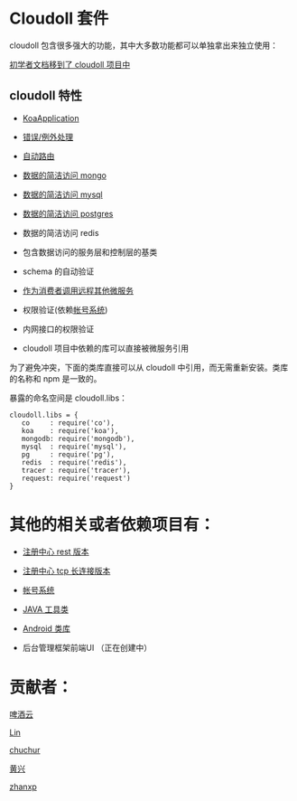 # Cloudoll 套件

cloudoll 包含很多强大的功能，其中大多数功能都可以单独拿出来独立使用：

[初学者文档移到了 cloudoll 项目中](https://github.com/cloudoll/cloudoll)


## cloudoll 特性

* [KoaApplication](./KoaApplication.md)

* [错误/例外处理](./Clouderr.md)

* [自动路由](./autoRouters.md)

* [数据的简洁访问 mongo](orm.mongo.md) 

* [数据的简洁访问 mysql](orm.mysql.md) 

* [数据的简洁访问 postgres](orm.postgres.md) 

* 数据的简洁访问 redis

* 包含数据访问的服务层和控制层的基类

* schema 的自动验证

* [作为消费者调用远程其他微服务](./Cloudeer.md)

* 权限验证(依赖[帐号系统](https://github.com/cloudoll/cloudarling))

* 内网接口的权限验证

* cloudoll 项目中依赖的库可以直接被微服务引用

为了避免冲突，下面的类库直接可以从 cloudoll 中引用，而无需重新安装。类库的名称和 npm 是一致的。

暴露的命名空间是 cloudoll.libs：


```
cloudoll.libs = {
   co     : require('co'),
   koa    : require('koa'),
   mongodb: require('mongodb'),
   mysql  : require('mysql'),
   pg     : require('pg'),
   redis  : require('redis'),
   tracer : require('tracer'),
   request: require('request')
}
```


# 其他的相关或者依赖项目有：

* [注册中心 rest 版本](https://code.aliyun.com/cloudark/cloudeer)  

* [注册中心 tcp 长连接版本](https://code.aliyun.com/cloudark/cloudeer-server)

* [帐号系统](https://code.aliyun.com/cloudark/cloudarling)

* [JAVA 工具类](https://code.aliyun.com/cloudark/cloudoll-java)

* [Android 类库](https://code.aliyun.com/cloudark/cloudoll-android)

* 后台管理框架前端UI （正在创建中）



<a name='contributors' />

# 贡献者：

[啤酒云](https://code.aliyun.com/u/cloudbeer)

[Lin](https://code.aliyun.com/u/Lin)

[chuchur](https://code.aliyun.com/u/chuchur)

[黄兴](http://user.qzone.qq.com/1922327128)

[zhanxp](https://code.aliyun.com/u/zhanxp)